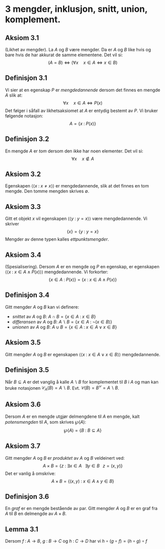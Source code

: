 # 3 mengder, inklusjon, snitt, union, komplement.
## **Aksiom 3.1**
(Likhet av mengder). La $A$ og $B$ være mengder. Da er $A$ og $B$ like hvis og bare hvis de har akkurat de samme elementene. Det vil si:$$(A=B)\iff (\forall x\quad x\in A \iff x\in B)$$

## **Definisjon 3.1** 
Vi sier at en egenskap $P$ er *mengdedannende* dersom det finnes en mengde $A$ slik at: $$\forall x\quad x\in A\iff P(x)$$ Det følger i såfall av likhetsaksiomet at $A$ er entydig bestemt av $P$. Vi bruker følgende notasjon: $$A=\{x\; :\; P(x)\}$$

## **Definisjon 3.2** 
En mengde $A$ er *tom* dersom den ikke har noen elementer. Det vil si: $$\forall x\quad x\notin A$$

## **Aksiom 3.2** 
Egenskapen $\langle\langle x\; :\; x\neq x\rangle\rangle$ er mengdedannende, slik at det finnes en tom mengde. Den tomme mengden skrives $\emptyset$.

## **Aksiom 3.3** 
Gitt et objekt $x$ vil egenskapen $\langle\langle y\; : \; y=x\rangle\rangle$ være mengdedannende. Vi skriver $$\{x\}=\{y\; :\; y=x\}$$ Mengder av denne typen kalles *ettpunktsmengder*.

## **Aksiom 3.4** 
(Spesialisering). Dersom $A$ er en mengde og $P$ en egenskap, er egenskapen $\langle\langle x\; :\; x\in A\land P(x)\rangle\rangle$ mengdedannende. Vi forkorter: $$\{x\in A\; :\; P(x)\}=\{x\; :\; x\in A\land P(x)\}$$

## **Definisjon 3.4** 
Gitt mengder $A$ og $B$ kan vi definere:<br>
* *snittet* av $A$ og $B$: $A\cap B=\{x\in A\; :\; x\in B\}$
* *differansen* av $A$ og $B$: $A\backslash B=\{x\in A\; :\; \neg(x\in B)\}$
* *unionen* av $A$ og $B$: $A\cup B=\{x\in A\; :\; x\in A\lor x\in B\}$

## **Aksiom 3.5** 
Gitt mengder $A$ og $B$ er egenskapen $\langle\langle x\; :\; x\in A\lor x\in B\rangle\rangle$ mengdedannende.

## **Definisjon 3.5** 
Når $B\subseteq A$ er det vanglig å kalle $A\backslash B$ for komplementet til $B$ i $A$ og man kan bruke notasjonen $\mathcal{C}_A(B)=A\backslash B$. Evt. $\mathcal{C}(B)=B^{\mathcal{C}}=A\backslash B$.

## **Aksiom 3.6** 
Dersom $A$ er en mengde utgjør delmengdene til $A$ en mengde, kalt *potensmengden* til $A$, som skrives $\wp (A)$:$$\wp (A)=\{B\; :\; B\subseteq A\}$$

## **Aksiom 3.7** 
Gitt mengder $A$ og $B$ er *produktet* av $A$ og $B$ veldeinert ved: $$A\times B=\{z\; : \; \exists x\in A \;\;\; \exists y\in B \;\;\; z=(x,y)\}$$ Det er vanlig å omskrive: $$A\times B=\{(x,y)\; :\; x\in A\land y\in B\}$$

## **Definisjon 3.6** 
En *graf* er en mengde bestående av par. Gitt mengder $A$ og $B$ er en graf fra $A$ til $B$ en delmengde av $A\times B$.

## **Lemma 3.1** 
Dersom $f\; :\; A\to B$, $g\; :\; B\to C$ og $h\; :\; C\to D$ har vi $h\circ (g\circ f)=(h\circ g)\circ f$